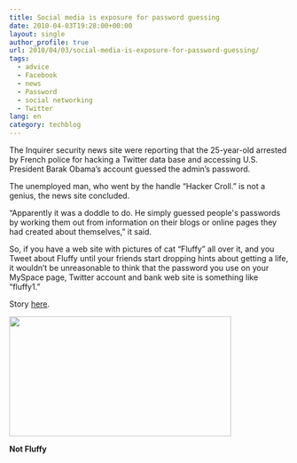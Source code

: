 ```yaml
---
title: Social media is exposure for password guessing
date: 2010-04-03T19:28:00+00:00
layout: single
author_profile: true
url: 2010/04/03/social-media-is-exposure-for-password-guessing/
tags:
  - advice
  - Facebook
  - news
  - Password
  - social networking
  - Twitter
lang: en
category: techblog
---
```

The Inquirer security news site were reporting that the 25-year-old arrested by French police for hacking a Twitter data base and accessing U.S. President Barak Obama’s account guessed the admin’s password.

The unemployed man, who went by the handle “Hacker Croll.” is not a genius, the news site concluded.

“Apparently it was a doddle to do. He simply guessed people's passwords by working them out from information on their blogs or online pages they had created about themselves,” it said.

So, if you have a web site with pictures of cat “Fluffy” all over it, and you Tweet about Fluffy until your friends start dropping hints about getting a life, it wouldn’t be unreasonable to think that the password you use on your MySpace page, Twitter account and bank web site is something like “fluffy1.”

Story <a href="http://www.theinquirer.net/inquirer/news/1598221/obama-twitter-hacker-freed" target="_blank">here</a>.

<div>
  <a href="http://2.bp.blogspot.com/_vaUVXcmC3OI/S7ePMvNRZPI/AAAAAAAABek/EHr7NVCQoy0/s1600-h/not_20fluffy.JPG" imageanchor="1"><img border="0" height="216" src="http://2.bp.blogspot.com/_vaUVXcmC3OI/S7ePMvNRZPI/AAAAAAAABek/EHr7NVCQoy0/s400/not_20fluffy.JPG" width="400" /></a>
</div>

**Not Fluffy**